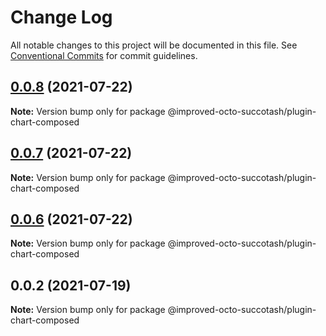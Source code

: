 # Change Log

All notable changes to this project will be documented in this file.
See [Conventional Commits](https://conventionalcommits.org) for commit guidelines.

## [0.0.8](https://github.com/atirekkumar/improved-octo-succotash/compare/@improved-octo-succotash/plugin-chart-composed@0.0.7...@improved-octo-succotash/plugin-chart-composed@0.0.8) (2021-07-22)

**Note:** Version bump only for package @improved-octo-succotash/plugin-chart-composed





## [0.0.7](https://github.com/atirekkumar/improved-octo-succotash/compare/@improved-octo-succotash/plugin-chart-composed@0.0.6...@improved-octo-succotash/plugin-chart-composed@0.0.7) (2021-07-22)

**Note:** Version bump only for package @improved-octo-succotash/plugin-chart-composed





## [0.0.6](https://github.com/atirekkumar/improved-octo-succotash/compare/@improved-octo-succotash/plugin-chart-composed@0.0.2...@improved-octo-succotash/plugin-chart-composed@0.0.6) (2021-07-22)

**Note:** Version bump only for package @improved-octo-succotash/plugin-chart-composed





## 0.0.2 (2021-07-19)

**Note:** Version bump only for package @improved-octo-succotash/plugin-chart-composed
